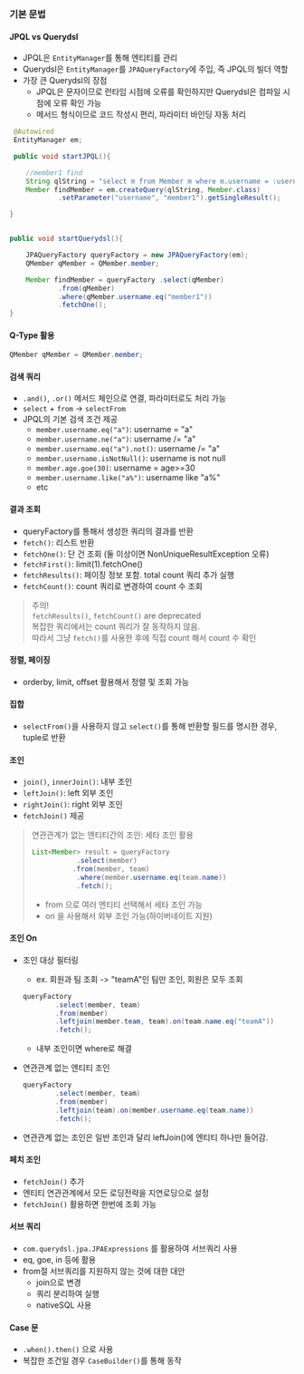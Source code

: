 ### 기본 문법

#### JPQL vs Querydsl


- JPQL은 `EntityManager`를 통해 엔티티를 관리
- Querydsl은 `EntityManager`를 `JPAQueryFactory`에 주입, 즉 JPQL의 빌더 역할
- 가장 큰 Querydsl의 장점
    - JPQL은 문자이므로 런타임 시점에 오류를 확인하지만 Querydsl은 컴파일 시점에 오류 확인 가능
    - 메서드 형식이므로 코드 작성시 편리, 파라미터 바인딩 자동 처리


```java
 @Autowired
 EntityManager em;

 public void startJPQL(){

    //member1 find
    String qlString = "select m from Member m where m.username = :username";
    Member findMember = em.createQuery(qlString, Member.class)
            .setParameter("username", "member1").getSingleResult();

}


public void startQuerydsl(){

    JPAQueryFactory queryFactory = new JPAQueryFactory(em); 
	QMember qMember = QMember.member;

    Member findMember = queryFactory .select(qMember)
            .from(qMember)
            .where(qMember.username.eq("member1"))
            .fetchOne(); 
}
```

#### Q-Type 활용

```java
QMember qMember = QMember.member;

```
#### 검색 쿼리
- `.and()`, `.or()` 메서드 체인으로 연결, 파라미터로도 처리 가능
- `select` + `from` -> `selectFrom`
- JPQL의 기본 검색 조건 제공
    - `member.username.eq("a")`: username = "a"
    - `member.username.ne("a")`: username /= "a"
    - `member.username.eq("a").not()`: username /= "a"
    - `member.username.isNotNull()`: username is not null
    - `member.age.goe(30)`: username = age>=30
    - `member.username.like("a%")`: username like "a%"
    - etc

#### 결과 조회
- queryFactory를 통해서 생성한 쿼리의 결과를 반환
- `fetch()`: 리스트 반환
- `fetchOne()`: 단 건 조회 (둘 이상이면 NonUniqueResultException 오류)
- `fetchFirst()`: limit(1).fetchOne()
- `fetchResults()`: 페이징 정보 포함. total count 쿼리 추가 실행
- `fetchCount()`: count 쿼리로 변경하여 count 수 조회

> 주의!<br>
> `fetchResults()`, `fetchCount()` are deprecated<br>
> 복잡한 쿼리에서는 count 쿼리가 잘 동작하지 않음.<br>
> 따라서 그냥 `fetch()`를 사용한 후에 직접 count 해서 count 수 확인

#### 정렬, 페이징
- orderby, limit, offset 활용해서 정렬 및 조회 가능

#### 집합
- `selectFrom()`을 사용하지 않고 `select()`를 통해 반환할 필드를 명시한 경우, tuple로 반환

#### 조인
- `join()`, `innerJoin()`: 내부 조인
- `leftJoin()`: left 외부 조인
- `rightJoin()`: right 외부 조인
- `fetchJoin()` 제공


> 연관관계가 없는 엔티티간의 조인: 세타 조인 활용
>
>```java
>List<Member> result = queryFactory
>            .select(member)
>           .from(member, team)
>            .where(member.username.eq(team.name))
>            .fetch();
>
>```
> - from 으로 여러 엔티티 선택해서 세타 조인 가능
> - on 을 사용해서 외부 조인 가능(하이버네이트 지원)

#### 조인 On
	
- 조인 대상 필터링
    - ex. 회원과 팀 조회 -> "teamA"인 팀만 조인, 회원은 모두 조회
   
	```java
    queryFactory
            .select(member, team)
            .from(member)
            .leftjoin(member.team, team).on(team.name.eq("teamA"))
            .fetch();
    ```
    - 내부 조인이면 where로 해결
- 연관관계 없는 엔티티 조인
    ```java
    queryFactory
            .select(member, team)
            .from(member)
            .leftjoin(team).on(member.username.eq(team.name))
            .fetch();
    ```
- 연관관계 없는 조인은 일반 조인과 달리 leftJoin()에 엔티티 하나만 들어감.

#### 페치 조인

- `fetchJoin()` 추가
- 엔티티 연관관계에서 모든 로딩전략을 지연로딩으로 설정
- `fetchJoin()` 활용하면 한번에 조회 가능

#### 서브 쿼리

- `com.querydsl.jpa.JPAExpressions` 를 활용하여 서브쿼리 사용
- eq, goe, in 등에 활용
- from절 서브쿼리를 지원하지 않는 것에 대한 대안
    - join으로 변경
    - 쿼리 분리하여 실행
    - nativeSQL 사용

#### Case 문
- `.when().then()` 으로 사용
- 복잡한 조건일 경우 `CaseBuilder()`를 통해 동작

